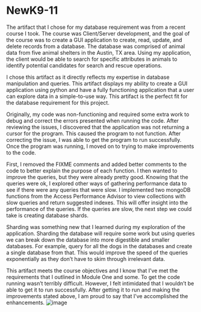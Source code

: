 # NewK9-11

  The artifact that I chose for my database requirement was from a recent course I took. The course was Client/Server development, and the goal of the course was to create a GUI application to create, read, update, and delete records from a database. The database was comprised of animal data from five animal shelters in the Austin, TX area. Using my application, the client would be able to search for specific attributes in animals to identify potential candidates for search and rescue operations.
  
  I chose this artifact as it directly reflects my expertise in database manipulation and queries. This artifact displays my ability to create a GUI application using python and have a fully functioning application that a user can explore data in a simple-to-use way. This artifact is the perfect fit for the database requirement for this project.
  
  Originally, my code was non-functioning and required some extra work to debug and correct the errors presented when running the code. After reviewing the issues, I discovered that the application was not returning a cursor for the program. This caused the program to not function. After correcting the issue, I was able to get the program to run successfully. Once the program was running, I moved on to trying to make improvements to the code.
  
  First, I removed the FIXME comments and added better comments to the code to better explain the purpose of each function. I then wanted to improve the queries, but they were already pretty good. Knowing that the queries were ok, I explored other ways of gathering performance data to see if there were any queries that were slow. I implemented two mongoDB functions from the Access Performance Advisor to view collections with slow queries and return suggested indexes. This will offer insight into the performance of the queries. If the queries are slow, the next step we could take is creating database shards.
  
  Sharding  was something new that I learned during my exploration of the application. Sharding the database will require some work but using queries we can break down the database into more digestible and smaller databases. For example, query for all the dogs in the databases and create a single database from that. This would improve the speed of the queries exponentially as they don’t have to skim through irrelevant data.
  
  This artifact meets the course objectives and I know that I’ve met the requirements that I outlined in Module One and some. To get the code running wasn’t terribly difficult. However, I felt intimidated that I wouldn’t be able to get it to run successfully. After getting it to run and making the improvements stated above, I am proud to say that I’ve accomplished the enhancements.
![image](https://user-images.githubusercontent.com/54429029/184683218-f1fb9fa7-b820-4116-8e53-3e35674c64f3.png)
